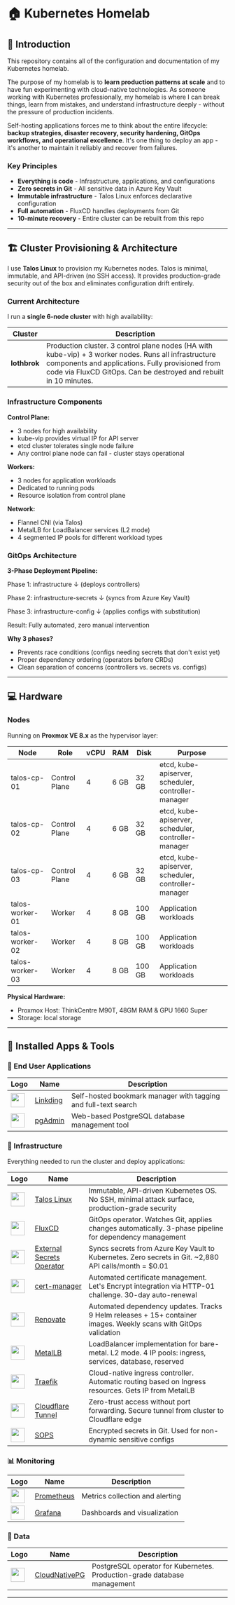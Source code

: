 # 🏠 Kubernetes Homelab

## 📖 Introduction

This repository contains all of the configuration and documentation of my Kubernetes homelab.

The purpose of my homelab is to **learn production patterns at scale** and to have fun experimenting with cloud-native technologies. As someone working with Kubernetes professionally, my homelab is where I can break things, learn from mistakes, and understand infrastructure deeply - without the pressure of production incidents.

Self-hosting applications forces me to think about the entire lifecycle: **backup strategies, disaster recovery, security hardening, GitOps workflows, and operational excellence**. It's one thing to deploy an app - it's another to maintain it reliably and recover from failures.

### Key Principles

- **Everything is code** - Infrastructure, applications, and configurations
- **Zero secrets in Git** - All sensitive data in Azure Key Vault
- **Immutable infrastructure** - Talos Linux enforces declarative configuration
- **Full automation** - FluxCD handles deployments from Git
- **10-minute recovery** - Entire cluster can be rebuilt from this repo

---

## 🏗️ Cluster Provisioning & Architecture

I use **Talos Linux** to provision my Kubernetes nodes. Talos is minimal, immutable, and API-driven (no SSH access). It provides production-grade security out of the box and eliminates configuration drift entirely.

### Current Architecture

I run a **single 6-node cluster** with high availability:

| **Cluster**  | **Description**                                                                                                                                                                                                                |
| ------------ | ------------------------------------------------------------------------------------------------------------------------------------------------------------------------------------------------------------------------------ |
| **lothbrok** | Production cluster. 3 control plane nodes (HA with kube-vip) + 3 worker nodes. Runs all infrastructure components and applications. Fully provisioned from code via FluxCD GitOps. Can be destroyed and rebuilt in 10 minutes. |

### Infrastructure Components

**Control Plane:**

- 3 nodes for high availability
- kube-vip provides virtual IP for API server
- etcd cluster tolerates single node failure
- Any control plane node can fail - cluster stays operational

**Workers:**

- 3 nodes for application workloads
- Dedicated to running pods
- Resource isolation from control plane

**Network:**

- Flannel CNI (via Talos)
- MetalLB for LoadBalancer services (L2 mode)
- 4 segmented IP pools for different workload types

### GitOps Architecture

**3-Phase Deployment Pipeline:**

Phase 1: infrastructure
↓ (deploys controllers)

Phase 2: infrastructure-secrets
↓ (syncs from Azure Key Vault)

Phase 3: infrastructure-config
↓ (applies configs with substitution)

Result: Fully automated, zero manual intervention

**Why 3 phases?**

- Prevents race conditions (configs needing secrets that don't exist yet)
- Proper dependency ordering (operators before CRDs)
- Clean separation of concerns (controllers vs. secrets vs. configs)

---

## 💻 Hardware

### Nodes

Running on **Proxmox VE 8.x** as the hypervisor layer:

| Node            | Role          | vCPU | RAM  | Disk   | Purpose                                             |
| --------------- | ------------- | ---- | ---- | ------ | --------------------------------------------------- |
| talos-cp-01     | Control Plane | 4    | 6 GB | 32 GB  | etcd, kube-apiserver, scheduler, controller-manager |
| talos-cp-02     | Control Plane | 4    | 6 GB | 32 GB  | etcd, kube-apiserver, scheduler, controller-manager |
| talos-cp-03     | Control Plane | 4    | 6 GB | 32 GB  | etcd, kube-apiserver, scheduler, controller-manager |
| talos-worker-01 | Worker        | 4    | 8 GB | 100 GB | Application workloads                               |
| talos-worker-02 | Worker        | 4    | 8 GB | 100 GB | Application workloads                               |
| talos-worker-03 | Worker        | 4    | 8 GB | 100 GB | Application workloads                               |

**Physical Hardware:**

- Proxmox Host: ThinkCentre M90T, 48GM RAM & GPU 1660 Super
- Storage: local storage

---

## 🚀 Installed Apps & Tools

### 📱 End User Applications

| Logo                                                                     | Name                                                 | Description                                                    |
| ------------------------------------------------------------------------ | ---------------------------------------------------- | -------------------------------------------------------------- |
| <img width="32" src="https://avatars.githubusercontent.com/u/134059324"> | [Linkding](https://github.com/sissbruecker/linkding) | Self-hosted bookmark manager with tagging and full-text search |
| <img width="32" src="https://avatars.githubusercontent.com/u/69524162">  | [pgAdmin](https://www.pgadmin.org/)                  | Web-based PostgreSQL database management tool                  |

### 🔧 Infrastructure

Everything needed to run the cluster and deploy applications:

| Logo                                                                                  | Name                                                                                            | Description                                                                                             |
| ------------------------------------------------------------------------------------- | ----------------------------------------------------------------------------------------------- | ------------------------------------------------------------------------------------------------------- |
| <img width="32" src="https://avatars.githubusercontent.com/u/47601702">               | [Talos Linux](https://www.talos.dev/)                                                           | Immutable, API-driven Kubernetes OS. No SSH, minimal attack surface, production-grade security          |
| <img width="32" src="https://avatars.githubusercontent.com/u/52158677">               | [FluxCD](https://fluxcd.io/)                                                                    | GitOps operator. Watches Git, applies changes automatically. 3-phase pipeline for dependency management |
| <img width="32" src="https://external-secrets.io/latest/pictures/eso-logo-large.png"> | [External Secrets Operator](https://external-secrets.io/)                                       | Syncs secrets from Azure Key Vault to Kubernetes. Zero secrets in Git. ~2,880 API calls/month = $0.01   |
| <img width="32" src="https://avatars.githubusercontent.com/u/39950598">               | [cert-manager](https://cert-manager.io/)                                                        | Automated certificate management. Let's Encrypt integration via HTTP-01 challenge. 30-day auto-renewal  |
| <img width="32" src="https://avatars.githubusercontent.com/u/38656520">               | [Renovate](https://github.com/renovatebot/renovate)                                             | Automated dependency updates. Tracks 9 Helm releases + 15+ container images. Weekly scans with GitOps validation |
| <img width="32" src="https://avatars.githubusercontent.com/u/60239468">               | [MetalLB](https://metallb.universe.tf/)                                                         | LoadBalancer implementation for bare-metal. L2 mode. 4 IP pools: ingress, services, database, reserved  |
| <img width="32" src="https://avatars.githubusercontent.com/u/1412239">                | [Traefik](https://traefik.io/)                                                                  | Cloud-native ingress controller. Automatic routing based on Ingress resources. Gets IP from MetalLB     |
| <img width="32" src="https://avatars.githubusercontent.com/u/314135">                 | [Cloudflare Tunnel](https://developers.cloudflare.com/cloudflare-one/connections/connect-apps/) | Zero-trust access without port forwarding. Secure tunnel from cluster to Cloudflare edge                |
| <img width="32" src="https://avatars.githubusercontent.com/u/47602533">               | [SOPS](https://github.com/mozilla/sops)                                                         | Encrypted secrets in Git. Used for non-dynamic sensitive configs                                        |

### 📊 Monitoring

| Logo                                                                   | Name                                 | Description                     |
| ---------------------------------------------------------------------- | ------------------------------------ | ------------------------------- |
| <img width="32" src="https://avatars.githubusercontent.com/u/3380462"> | [Prometheus](https://prometheus.io/) | Metrics collection and alerting |
| <img width="32" src="https://avatars.githubusercontent.com/u/7195757"> | [Grafana](https://grafana.com/)      | Dashboards and visualization    |

### 💾 Data

| Logo                                                                    | Name                                        | Description                                                              |
| ----------------------------------------------------------------------- | ------------------------------------------- | ------------------------------------------------------------------------ |
| <img width="32" src="https://avatars.githubusercontent.com/u/69524162"> | [CloudNativePG](https://cloudnative-pg.io/) | PostgreSQL operator for Kubernetes. Production-grade database management |

---
